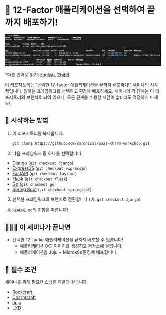 # 🚀 12-Factor 애플리케이션을 선택하여 끝까지 배포하기!

<p align="center">
  <img src="./docs/juju_status.png">
</p>

\*다른 언어로 읽기: [English](README.md), [한국어](README.ko.md)

이 리포지토리는 "선택한 12-factor 애플리케이션을 끝까지 배포하기!" 세미나의 시작점입니다. 원하는 프레임워크를 선택하고 환경에 배포하세요.
세미나의 각 단계는 이 리포지토리의 브랜치로 되어 있으니, 모든 단계를 수행할 시간이 없더라도 걱정하지 마세요!

## 🌱 시작하는 방법

1. 이 리포지토리를 복제합니다.

   ```bash
   git clone https://github.com/canonical/paas-charm-workshop.git
   ```

2. 다음 프레임워크 중 하나를 선택합니다:

- [Django](https://github.com/yanksyoon/hello-ubucon/tree/django) (`git checkout django`)
- [ExpressJS](https://github.com/yanksyoon/hello-ubucon/tree/expressjs) (`git checkout expressjs`)
- [FastAPI](https://github.com/yanksyoon/hello-ubucon/tree/fastapi) (`git checkout fastapi`)
- [Flask](https://github.com/yanksyoon/hello-ubucon/tree/flask) (`git checkout flask`)
- [Go](https://github.com/yanksyoon/hello-ubucon/tree/go) (`git checkout go`)
- [Spring Boot](https://github.com/yanksyoon/hello-ubucon/tree/springboot) (`git checkout springboot`)

3. 선택한 프레임워크의 브랜치로 전환합니다 (예: `git checkout django`)

4. `README.md`의 지침을 따릅니다!

## 👨🏻‍💻 이 세미나가 끝나면

- 선택한 12-factor 애플리케이션을 끝까지 배포할 수 있습니다!
  - 애플리케이션 OCI 이미지를 생성하고 저장소에 올립니다.
  - 애플리케이션을 Juju + Microk8s 환경에 배포합니다.

## 📝 필수 조건

세미나를 위해 필요한 스냅은 다음과 같습니다.

- [Rockcraft](https://snapcraft.io/rockcraft)
- [Charmcraft](https://snapcraft.io/charmcraft)
- [Juju](https://snapcraft.io/juju)
- [LXD](https://snapcraft.io/lxd)
